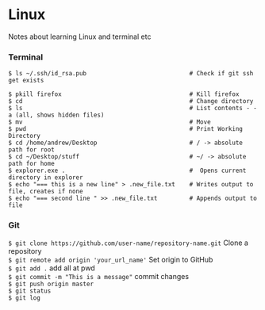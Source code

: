 # Linux
Notes about learning Linux and terminal etc



### Terminal
```console
$ ls ~/.ssh/id_rsa.pub                             # Check if git ssh get exists  

$ pkill firefox                                    # Kill firefox    
$ cd                                               # Change directory    
$ ls                                               # List contents - -a (all, shows hidden files)   
$ mv                                               # Move     
$ pwd                                              # Print Working Directory    
$ cd /home/andrew/Desktop                          # / -> absolute path for root          
$ cd ~/Desktop/stuff                               # ~/ -> absolute path for home     
$ explorer.exe .                                   #  Opens current directory in explorer      
$ echo "=== this is a new line" > .new_file.txt    # Writes output to file, creates if none    
$ echo "=== second line " >> .new_file.txt         # Appends output to file    
```




### Git  
`$ git clone https://github.com/user-name/repository-name.git`  Clone a repository  
`$ git remote add origin 'your_url_name'` Set origin to GitHub  
`$ git add .` add all at pwd  
`$ git commit -m "This is a message"` commit changes  
`$ git push origin master`   
`$ git status`  
`$ git log`  
